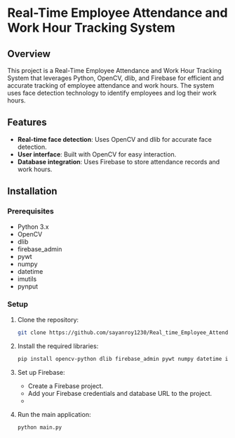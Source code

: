 # Real-Time Employee Attendance and Work Hour Tracking System

## Overview
This project is a Real-Time Employee Attendance and Work Hour Tracking System that leverages Python, OpenCV, dlib, and Firebase for efficient and accurate tracking of employee attendance and work hours. The system uses face detection technology to identify employees and log their work hours.

## Features
- **Real-time face detection**: Uses OpenCV and dlib for accurate face detection.
- **User interface**: Built with OpenCV for easy interaction.
- **Database integration**: Uses Firebase to store attendance records and work hours.

## Installation

### Prerequisites
- Python 3.x
- OpenCV
- dlib
- firebase_admin
- pywt
- numpy
- datetime
- imutils
- pynput 

### Setup
1. Clone the repository:
    ```bash
    git clone https://github.com/sayanroy1230/Real_time_Employee_Attendance_and_Work_Hour_Tracking-System.git
    ```

2. Install the required libraries:
    ```bash
    pip install opencv-python dlib firebase_admin pywt numpy datetime imutils pynput 
    ```

3. Set up Firebase:
    - Create a Firebase project.
    - Add your Firebase credentials and database URL to the project.
    - 
4. Run the main application:
    ```bash
    python main.py
    ```


